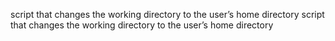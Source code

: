 script that changes the working directory to the user’s home directory
script that changes the working directory to the user’s home directory
